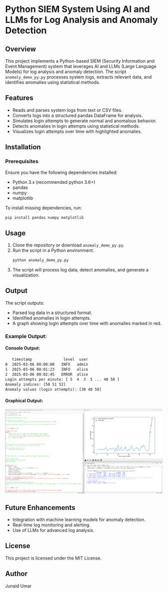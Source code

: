 # Python SIEM System Using AI and LLMs for Log Analysis and Anomaly Detection

## Overview
This project implements a Python-based SIEM (Security Information and Event Management) system that leverages AI and LLMs (Large Language Models) for log analysis and anomaly detection. The script `anomaly_demo_py.py` processes system logs, extracts relevant data, and identifies anomalies using statistical methods.

## Features
- Reads and parses system logs from text or CSV files.
- Converts logs into a structured pandas DataFrame for analysis.
- Simulates login attempts to generate normal and anomalous behavior.
- Detects anomalies in login attempts using statistical methods.
- Visualizes login attempts over time with highlighted anomalies.

## Installation
### Prerequisites
Ensure you have the following dependencies installed:
- Python 3.x (recommended python 3.6+)
- pandas
- numpy
- matplotlib

To install missing dependencies, run:
```bash
pip install pandas numpy matplotlib
```

## Usage
1. Clone the repository or download `anomaly_demo_py.py`.
2. Run the script in a Python environment:
   ```bash
   python anomaly_demo_py.py
   ```
3. The script will process log data, detect anomalies, and generate a visualization.

## Output
The script outputs:
- Parsed log data in a structured format.
- Identified anomalies in login attempts.
- A graph showing login attempts over time with anomalies marked in red.

### Example Output:
#### Console Output:
```
   timestamp              level  user   
0  2025-03-06 08:00:00   INFO   admin  
1  2025-03-06 08:01:23   INFO   alice  
2  2025-03-06 08:02:45   ERROR  alice  
Login attempts per minute: [ 5  4  3  5 ... 40 50 ]
Anomaly indices: [50 51 52]
Anomaly values (login attempts): [30 40 50]
```
#### Graphical Output:
![Anomaly Detection Graph](Screenshot%202025-03-09%20065543.png)

## Future Enhancements
- Integration with machine learning models for anomaly detection.
- Real-time log monitoring and alerting.
- Use of LLMs for advanced log analysis.

## License
This project is licensed under the MIT License.

## Author
Junaid Umar

